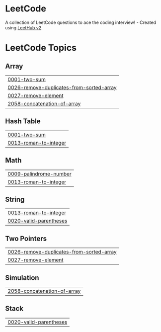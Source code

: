 # LeetCode
A collection of LeetCode questions to ace the coding interview! - Created using [LeetHub v2](https://github.com/arunbhardwaj/LeetHub-2.0)

<!---LeetCode Topics Start-->
# LeetCode Topics
## Array
|  |
| ------- |
| [0001-two-sum](https://github.com/bitcham/LeetCode/tree/master/0001-two-sum) |
| [0026-remove-duplicates-from-sorted-array](https://github.com/bitcham/LeetCode/tree/master/0026-remove-duplicates-from-sorted-array) |
| [0027-remove-element](https://github.com/bitcham/LeetCode/tree/master/0027-remove-element) |
| [2058-concatenation-of-array](https://github.com/bitcham/LeetCode/tree/master/2058-concatenation-of-array) |
## Hash Table
|  |
| ------- |
| [0001-two-sum](https://github.com/bitcham/LeetCode/tree/master/0001-two-sum) |
| [0013-roman-to-integer](https://github.com/bitcham/LeetCode/tree/master/0013-roman-to-integer) |
## Math
|  |
| ------- |
| [0009-palindrome-number](https://github.com/bitcham/LeetCode/tree/master/0009-palindrome-number) |
| [0013-roman-to-integer](https://github.com/bitcham/LeetCode/tree/master/0013-roman-to-integer) |
## String
|  |
| ------- |
| [0013-roman-to-integer](https://github.com/bitcham/LeetCode/tree/master/0013-roman-to-integer) |
| [0020-valid-parentheses](https://github.com/bitcham/LeetCode/tree/master/0020-valid-parentheses) |
## Two Pointers
|  |
| ------- |
| [0026-remove-duplicates-from-sorted-array](https://github.com/bitcham/LeetCode/tree/master/0026-remove-duplicates-from-sorted-array) |
| [0027-remove-element](https://github.com/bitcham/LeetCode/tree/master/0027-remove-element) |
## Simulation
|  |
| ------- |
| [2058-concatenation-of-array](https://github.com/bitcham/LeetCode/tree/master/2058-concatenation-of-array) |
## Stack
|  |
| ------- |
| [0020-valid-parentheses](https://github.com/bitcham/LeetCode/tree/master/0020-valid-parentheses) |
<!---LeetCode Topics End-->